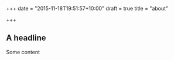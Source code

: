 +++
date = "2015-11-18T19:51:57+10:00"
draft = true
title = "about"

+++

## A headline

Some content